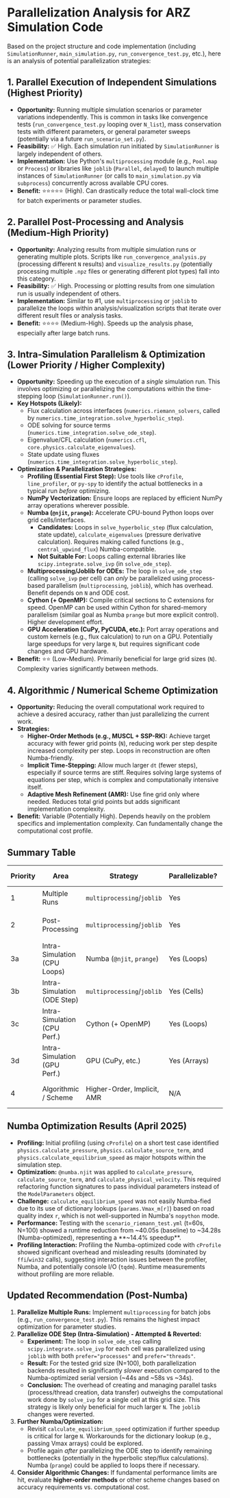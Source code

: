 # Parallelization Analysis for ARZ Simulation Code

Based on the project structure and code implementation (including `SimulationRunner`, `main_simulation.py`, `run_convergence_test.py`, etc.), here is an analysis of potential parallelization strategies:

## 1. Parallel Execution of Independent Simulations (Highest Priority)

*   **Opportunity:** Running multiple simulation scenarios or parameter variations independently. This is common in tasks like convergence tests (`run_convergence_test.py` looping over `N_list`), mass conservation tests with different parameters, or general parameter sweeps (potentially via a future `run_scenario_set.py`).
*   **Feasibility:** ✅ High. Each simulation run initiated by `SimulationRunner` is largely independent of others.
*   **Implementation:** Use Python's `multiprocessing` module (e.g., `Pool.map` or `Process`) or libraries like `joblib` (`Parallel`, `delayed`) to launch multiple instances of `SimulationRunner` (or calls to `main_simulation.py` via `subprocess`) concurrently across available CPU cores.
*   **Benefit:** ⭐⭐⭐⭐⭐ (High). Can drastically reduce the total wall-clock time for batch experiments or parameter studies.

## 2. Parallel Post-Processing and Analysis (Medium-High Priority)

*   **Opportunity:** Analyzing results from multiple simulation runs or generating multiple plots. Scripts like `run_convergence_analysis.py` (processing different `N` results) and `visualize_results.py` (potentially processing multiple `.npz` files or generating different plot types) fall into this category.
*   **Feasibility:** ✅ High. Processing or plotting results from one simulation run is usually independent of others.
*   **Implementation:** Similar to #1, use `multiprocessing` or `joblib` to parallelize the loops within analysis/visualization scripts that iterate over different result files or analysis tasks.
*   **Benefit:** ⭐⭐⭐⭐ (Medium-High). Speeds up the analysis phase, especially after large batch runs.

## 3. Intra-Simulation Parallelism & Optimization (Lower Priority / Higher Complexity)

*   **Opportunity:** Speeding up the execution of a *single* simulation run. This involves optimizing or parallelizing the computations within the time-stepping loop (`SimulationRunner.run()`).
*   **Key Hotspots (Likely):**
    *   Flux calculation across interfaces (`numerics.riemann_solvers`, called by `numerics.time_integration.solve_hyperbolic_step`).
    *   ODE solving for source terms (`numerics.time_integration.solve_ode_step`).
    *   Eigenvalue/CFL calculation (`numerics.cfl`, `core.physics.calculate_eigenvalues`).
    *   State update using fluxes (`numerics.time_integration.solve_hyperbolic_step`).
*   **Optimization & Parallelization Strategies:**
    *   **Profiling (Essential First Step):** Use tools like `cProfile`, `line_profiler`, or `py-spy` to identify the actual bottlenecks in a typical run *before* optimizing.
    *   **NumPy Vectorization:** Ensure loops are replaced by efficient NumPy array operations wherever possible.
    *   **Numba (`@njit`, `prange`):** Accelerate CPU-bound Python loops over grid cells/interfaces.
        *   **Candidates:** Loops in `solve_hyperbolic_step` (flux calculation, state update), `calculate_eigenvalues` (pressure derivative calculation). Requires making called functions (e.g., `central_upwind_flux`) Numba-compatible.
        *   **Not Suitable For:** Loops calling external libraries like `scipy.integrate.solve_ivp` (in `solve_ode_step`).
    *   **Multiprocessing/Joblib for ODEs:** The loop in `solve_ode_step` (calling `solve_ivp` per cell) can *only* be parallelized using process-based parallelism (`multiprocessing`, `joblib`), which has overhead. Benefit depends on `N` and ODE cost.
    *   **Cython (+ OpenMP):** Compile critical sections to C extensions for speed. OpenMP can be used within Cython for shared-memory parallelism (similar goal as Numba `prange` but more explicit control). Higher development effort.
    *   **GPU Acceleration (CuPy, PyCUDA, etc.):** Port array operations and custom kernels (e.g., flux calculation) to run on a GPU. Potentially large speedups for very large `N`, but requires significant code changes and GPU hardware.
*   **Benefit:** ⭐⭐ (Low-Medium). Primarily beneficial for large grid sizes (`N`). Complexity varies significantly between methods.

## 4. Algorithmic / Numerical Scheme Optimization

*   **Opportunity:** Reducing the overall computational work required to achieve a desired accuracy, rather than just parallelizing the current work.
*   **Strategies:**
    *   **Higher-Order Methods (e.g., MUSCL + SSP-RK):** Achieve target accuracy with fewer grid points (`N`), reducing work per step despite increased complexity per step. Loops in reconstruction are often Numba-friendly.
    *   **Implicit Time-Stepping:** Allow much larger `dt` (fewer steps), especially if source terms are stiff. Requires solving large systems of equations per step, which is complex and computationally intensive itself.
    *   **Adaptive Mesh Refinement (AMR):** Use fine grid only where needed. Reduces total grid points but adds significant implementation complexity.
*   **Benefit:** Variable (Potentially High). Depends heavily on the problem specifics and implementation complexity. Can fundamentally change the computational cost profile.

## Summary Table

| Priority | Area                          | Strategy                       | Parallelizable? | Benefit Level      | Notes                                                                      |
|----------|-------------------------------|--------------------------------|-----------------|--------------------|----------------------------------------------------------------------------|
| 1        | Multiple Runs                 | `multiprocessing`/`joblib`     | Yes             | ⭐⭐⭐⭐⭐ (High)       | Easiest win for batch jobs (`run_convergence_test.py`).                     |
| 2        | Post-Processing               | `multiprocessing`/`joblib`     | Yes             | ⭐⭐⭐⭐ (Medium-High) | Speed up analysis/plotting after batch runs.                               |
| 3a       | Intra-Simulation (CPU Loops)  | Numba (`@njit`, `prange`)      | Yes (Loops)     | ⭐⭐ (Low-Medium)    | Target loops in `solve_hyperbolic_step`, `calculate_eigenvalues`. Profile first! |
| 3b       | Intra-Simulation (ODE Step)   | `multiprocessing`/`joblib`     | Yes (Cells)     | ⭐⭐ (Low-Medium)    | Parallelize calls to `solve_ivp`. Check overhead vs benefit.               |
| 3c       | Intra-Simulation (CPU Perf.)  | Cython (+ OpenMP)              | Yes (Loops)     | ⭐⭐⭐ (Medium)      | More complex than Numba, potentially faster.                               |
| 3d       | Intra-Simulation (GPU Perf.)  | GPU (CuPy, etc.)               | Yes (Arrays)    | ⭐⭐⭐⭐ (Medium-High) | Requires GPU & significant code changes. Best for very large `N`.          |
| 4        | Algorithmic / Scheme          | Higher-Order, Implicit, AMR    | N/A             | Variable           | Changes the computation needed. Complex implementation.                    |

## Numba Optimization Results (April 2025)

*   **Profiling:** Initial profiling (using `cProfile`) on a short test case identified `physics.calculate_pressure`, `physics.calculate_source_term`, and `physics.calculate_equilibrium_speed` as major hotspots within the simulation step.
*   **Optimization:** `@numba.njit` was applied to `calculate_pressure`, `calculate_source_term`, and `calculate_physical_velocity`. This required refactoring function signatures to pass individual parameters instead of the `ModelParameters` object.
*   **Challenge:** `calculate_equilibrium_speed` was not easily Numba-fied due to its use of dictionary lookups (`params.Vmax_m[r]`) based on road quality index `r`, which is not well-supported in Numba's `nopython` mode.
*   **Performance:** Testing with the `scenario_riemann_test.yml` (t=60s, N=100) showed a runtime reduction from ~40.05s (baseline) to ~34.28s (Numba-optimized), representing a **~14.4% speedup**.
*   **Profiling Interaction:** Profiling the Numba-optimized code with `cProfile` showed significant overhead and misleading results (dominated by `ffi`/`win32` calls), suggesting interaction issues between the profiler, Numba, and potentially console I/O (`tqdm`). Runtime measurements without profiling are more reliable.

## Updated Recommendation (Post-Numba)

1.  **Parallelize Multiple Runs:** Implement `multiprocessing` for batch jobs (e.g., `run_convergence_test.py`). This remains the highest impact optimization for parameter studies.
2.  **Parallelize ODE Step (Intra-Simulation) - Attempted & Reverted:**
    *   **Experiment:** The loop in `solve_ode_step` calling `scipy.integrate.solve_ivp` for each cell was parallelized using `joblib` with both `prefer="processes"` and `prefer="threads"`.
    *   **Result:** For the tested grid size (N=100), both parallelization backends resulted in significantly *slower* execution compared to the Numba-optimized serial version (~44s and ~58s vs ~34s).
    *   **Conclusion:** The overhead of creating and managing parallel tasks (process/thread creation, data transfer) outweighs the computational work done by `solve_ivp` for a single cell at this grid size. This strategy is likely only beneficial for much larger `N`. The `joblib` changes were reverted.
3.  **Further Numba/Optimization:**
    *   Revisit `calculate_equilibrium_speed` optimization if further speedup is critical for large `N`. Workarounds for the dictionary lookup (e.g., passing Vmax arrays) could be explored.
    *   Profile again *after* parallelizing the ODE step to identify remaining bottlenecks (potentially in the hyperbolic step/flux calculations). Numba (`prange`) could be applied to loops there if necessary.
4.  **Consider Algorithmic Changes:** If fundamental performance limits are hit, evaluate **higher-order methods** or other scheme changes based on accuracy requirements vs. computational cost.